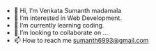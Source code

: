 - 👋 Hi, I’m  Venkata Sumanth madamala
- 👀 I’m interested in Web Development.
- 🌱 I’m currently learning coding.
- 💞️ I’m looking to collaborate on ...
- 📫 How to reach me sumanth6993@gmail.com

<!---
Sumanthmadamala/Sumanthmadamala is a ✨ special ✨ repository because its `README.md` (this file) appears on your GitHub profile.
You can click the Preview link to take a look at your changes.
--->
